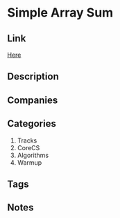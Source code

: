 # Simple Array Sum

## Link

[Here](https://www.hackerrank.com/challenges/simple-array-sum)

## Description

## Companies

## Categories

1. Tracks
1. CoreCS
1. Algorithms
1. Warmup

## Tags

## Notes